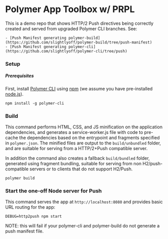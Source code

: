 # Polymer App Toolbox w/ PRPL

This is a demo repo that shows HTTP/2 Push directives being correctly created and served from upgraded Polymer CLI branches. See:

    - [Push Manifest generating polymer-build](https://github.com/slightlyoff/polymer-build/tree/push-manifest)
    - [Push Manifest generating polymer-cli](https://github.com/slightlyoff/polymer-cli/tree/push)

### Setup

##### Prerequisites

First, install [Polymer CLI](https://github.com/Polymer/polymer-cli) using
[npm](https://www.npmjs.com) (we assume you have pre-installed [node.js](https://nodejs.org)).

    npm install -g polymer-cli

### Build

This command performs HTML, CSS, and JS minification on the application
dependencies, and generates a service-worker.js file with code to pre-cache the
dependencies based on the entrypoint and fragments specified in `polymer.json`.
The minified files are output to the `build/unbundled` folder, and are suitable
for serving from a HTTP/2+Push compatible server.

In addition the command also creates a fallback `build/bundled` folder,
generated using fragment bundling, suitable for serving from non
H2/push-compatible servers or to clients that do not support H2/Push.

    polymer build

### Start the one-off Node server for Push

This command serves the app at `http://localhost:8080` and provides basic URL
routing for the app:

    DEBUG=http2push npm start

NOTE: this will fail if your polymer-cli and polymer-build do not generate a push manifest file.